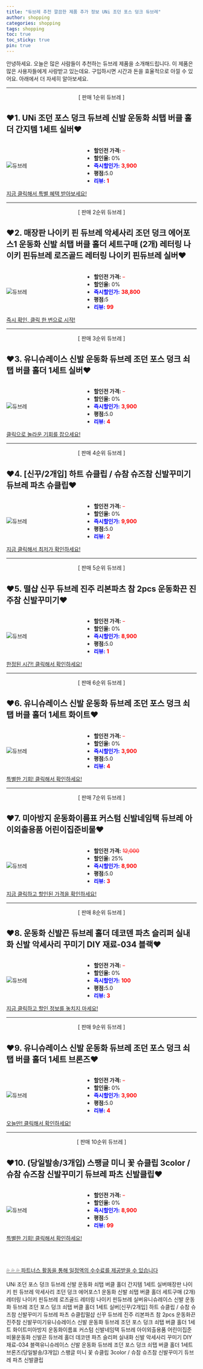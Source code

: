 ```yaml
---
title: "듀브레 추천 깔끔한 제품 추가 정보 UNi 조던 포스 덩크 듀브레"
author: shopping
categories: shopping
tags: shopping
toc: true
toc_sticky: true
pin: true
---
```

안녕하세요. 오늘은 많은 사람들이 추천하는 듀브레 제품을 소개해드립니다. 이 제품은 많은 사용자들에게 사랑받고 있는데요. 구입하시면 시간과 돈을 효율적으로 아낄 수 있어요. 아래에서 더 자세히 알아보세요.

---
<p class="toplist" style="margin: 0 auto; display: block; width: fit-content;">[ 판매 1순위 듀브레 ]</p>

<h2><strong>❤️1. UNi 조던 포스 덩크 듀브레 신발 운동화 쇠탭 버클 홀더 간지템 1세트 실버❤️</strong></h2>

<div style="display: flex; align-items: center;">
    <div style="flex: 0.4;">
        <img src="https://thumbnail9.coupangcdn.com/thumbnails/remote/230x230ex/image/vendor_inventory/60d7/14b84024f4de2e6c84304c07bb151b9585b5597b74737bb3f1993b421610.jpg" alt="듀브레" style="max-width: 100%;">
    </div>
    <div style="flex: 0.6; margin-left: 10px;">
        <ul>
            <li><strong>할인전 가격:</strong> <del style="color: red;">-</del></li>
            <li><strong>할인율:</strong> 0%</li>
            <li><span style='color:blue'><strong>즉시할인가:</strong></span> <span style='color:red'><strong>3,900</strong></span></li>
            <li><strong>평점:</strong>5.0</li>
            <li><span style='color:blue'><strong>리뷰:</strong></span> <span style='color:red'><strong>1</strong></span></li>
        </ul>
    </div>
</div>
<div class="center">
    <a href="https://selin100587001.github.io?lptag=AF9450613&subid=githubio&pageKey=8115622645&traceid=V0-153&itemId=23007866270&vendorItemId=90041723549" class="myButton">
        지금 클릭해서 특별 혜택 받아보세요!
    </a>
</div>


---
<p class="toplist" style="margin: 0 auto; display: block; width: fit-content;">[ 판매 2순위 듀브레 ]</p>

<h2><strong>❤️2. 매장판 나이키 핀 듀브레 악세사리 조던 덩크 에어포스1 운동화 신발 쇠탭 버클 홀더 세트구매 (2개) 레터링 나이키 핀듀브레 로즈골드 레터링 나이키 핀듀브레 실버❤️</strong></h2>

<div style="display: flex; align-items: center;">
    <div style="flex: 0.4;">
        <img src="https://thumbnail9.coupangcdn.com/thumbnails/remote/230x230ex/image/vendor_inventory/435b/d3a4578a8bfa5a6bc9740ff4bd6d2929212429412c6cb6a1810c42ac4404.jpg" alt="듀브레" style="max-width: 100%;">
    </div>
    <div style="flex: 0.6; margin-left: 10px;">
        <ul>
            <li><strong>할인전 가격:</strong> <del style="color: red;">-</del></li>
            <li><strong>할인율:</strong> 0%</li>
            <li><span style='color:blue'><strong>즉시할인가:</strong></span> <span style='color:red'><strong>38,800</strong></span></li>
            <li><strong>평점:</strong>5</li>
            <li><span style='color:blue'><strong>리뷰:</strong></span> <span style='color:red'><strong>99</strong></span></li>
        </ul>
    </div>
</div>
<div class="center">
    <a href="https://selin100587001.github.io?lptag=AF9450613&subid=githubio&pageKey=8141502063&traceid=V0-153&itemId=23136629575&vendorItemId=90169556314" class="myButton">
        즉시 확인, 클릭 한 번으로 시작!
    </a>
</div>


---
<p class="toplist" style="margin: 0 auto; display: block; width: fit-content;">[ 판매 3순위 듀브레 ]</p>

<h2><strong>❤️3. 유니슈레이스 신발 운동화 듀브레 조던 포스 덩크 쇠탭 버클 홀더 1세트 실버❤️</strong></h2>

<div style="display: flex; align-items: center;">
    <div style="flex: 0.4;">
        <img src="https://thumbnail8.coupangcdn.com/thumbnails/remote/230x230ex/image/vendor_inventory/efc1/69fc57a7b5b3cb685c6446a89078bc09e3ea8a2b09034f3515af359a1990.jpg" alt="듀브레" style="max-width: 100%;">
    </div>
    <div style="flex: 0.6; margin-left: 10px;">
        <ul>
            <li><strong>할인전 가격:</strong> <del style="color: red;">-</del></li>
            <li><strong>할인율:</strong> 0%</li>
            <li><span style='color:blue'><strong>즉시할인가:</strong></span> <span style='color:red'><strong>3,900</strong></span></li>
            <li><strong>평점:</strong>5.0</li>
            <li><span style='color:blue'><strong>리뷰:</strong></span> <span style='color:red'><strong>4</strong></span></li>
        </ul>
    </div>
</div>
<div class="center">
    <a href="https://selin100587001.github.io?lptag=AF9450613&subid=githubio&pageKey=8115598665&traceid=V0-153&itemId=23007780771&vendorItemId=90041638547" class="myButton">
        클릭으로 놀라운 기회를 잡으세요!
    </a>
</div>


---
<p class="toplist" style="margin: 0 auto; display: block; width: fit-content;">[ 판매 4순위 듀브레 ]</p>

<h2><strong>❤️4. [신꾸/2개입] 하트 슈클립 / 슈참 슈즈참 신발꾸미기 듀브레 파츠 슈클립❤️</strong></h2>

<div style="display: flex; align-items: center;">
    <div style="flex: 0.4;">
        <img src="https://thumbnail9.coupangcdn.com/thumbnails/remote/230x230ex/image/vendor_inventory/cb13/d3a8096e7d3fb6d353a35b7b4e9723ac2da2e0d4a49280b4cce5a8d163dd.jpeg" alt="듀브레" style="max-width: 100%;">
    </div>
    <div style="flex: 0.6; margin-left: 10px;">
        <ul>
            <li><strong>할인전 가격:</strong> <del style="color: red;">-</del></li>
            <li><strong>할인율:</strong> 0%</li>
            <li><span style='color:blue'><strong>즉시할인가:</strong></span> <span style='color:red'><strong>9,900</strong></span></li>
            <li><strong>평점:</strong>5.0</li>
            <li><span style='color:blue'><strong>리뷰:</strong></span> <span style='color:red'><strong>2</strong></span></li>
        </ul>
    </div>
</div>
<div class="center">
    <a href="https://selin100587001.github.io?lptag=AF9450613&subid=githubio&pageKey=8127398560&traceid=V0-153&itemId=23073837647&vendorItemId=90107394254" class="myButton">
        지금 클릭해서 최저가 확인하세요!
    </a>
</div>


---
<p class="toplist" style="margin: 0 auto; display: block; width: fit-content;">[ 판매 5순위 듀브레 ]</p>

<h2><strong>❤️5. 떨샵 신꾸 듀브레 진주 리본파츠 참 2pcs 운동화끈 진주참 신발꾸미기❤️</strong></h2>

<div style="display: flex; align-items: center;">
    <div style="flex: 0.4;">
        <img src="https://thumbnail6.coupangcdn.com/thumbnails/remote/230x230ex/image/vendor_inventory/37ee/a71117c07b0d1883bd32d0fdc94a2e566eb7ec42f9e03b82e87f3d5753e9.jpg" alt="듀브레" style="max-width: 100%;">
    </div>
    <div style="flex: 0.6; margin-left: 10px;">
        <ul>
            <li><strong>할인전 가격:</strong> <del style="color: red;">-</del></li>
            <li><strong>할인율:</strong> 0%</li>
            <li><span style='color:blue'><strong>즉시할인가:</strong></span> <span style='color:red'><strong>8,900</strong></span></li>
            <li><strong>평점:</strong>5.0</li>
            <li><span style='color:blue'><strong>리뷰:</strong></span> <span style='color:red'><strong>1</strong></span></li>
        </ul>
    </div>
</div>
<div class="center">
    <a href="https://selin100587001.github.io?lptag=AF9450613&subid=githubio&pageKey=8159292018&traceid=V0-153&itemId=23255718097&vendorItemId=90288108897" class="myButton">
        한정된 시간! 클릭해서 확인하세요!
    </a>
</div>


---
<p class="toplist" style="margin: 0 auto; display: block; width: fit-content;">[ 판매 6순위 듀브레 ]</p>

<h2><strong>❤️6. 유니슈레이스 신발 운동화 듀브레 조던 포스 덩크 쇠탭 버클 홀더 1세트 화이트❤️</strong></h2>

<div style="display: flex; align-items: center;">
    <div style="flex: 0.4;">
        <img src="https://thumbnail6.coupangcdn.com/thumbnails/remote/230x230ex/image/vendor_inventory/b2b3/b6f95e60631285011d1836943df73517c9849e24fae82c3763b11f735115.jpg" alt="듀브레" style="max-width: 100%;">
    </div>
    <div style="flex: 0.6; margin-left: 10px;">
        <ul>
            <li><strong>할인전 가격:</strong> <del style="color: red;">-</del></li>
            <li><strong>할인율:</strong> 0%</li>
            <li><span style='color:blue'><strong>즉시할인가:</strong></span> <span style='color:red'><strong>3,900</strong></span></li>
            <li><strong>평점:</strong>5.0</li>
            <li><span style='color:blue'><strong>리뷰:</strong></span> <span style='color:red'><strong>4</strong></span></li>
        </ul>
    </div>
</div>
<div class="center">
    <a href="https://selin100587001.github.io?lptag=AF9450613&subid=githubio&pageKey=8115598665&traceid=V0-153&itemId=23007780759&vendorItemId=90041723539" class="myButton">
        특별한 기회! 클릭해서 확인하세요!
    </a>
</div>


---
<p class="toplist" style="margin: 0 auto; display: block; width: fit-content;">[ 판매 7순위 듀브레 ]</p>

<h2><strong>❤️7. 미아방지 운동화이름표 커스텀 신발네임택 듀브레 아이외출용품 어린이집준비물❤️</strong></h2>

<div style="display: flex; align-items: center;">
    <div style="flex: 0.4;">
        <img src="https://thumbnail7.coupangcdn.com/thumbnails/remote/230x230ex/image/vendor_inventory/a1d1/4c9bc8fffa12490bb67bde814a8de7a84e6475d4ee23e58a958a2b1df9f0.png" alt="듀브레" style="max-width: 100%;">
    </div>
    <div style="flex: 0.6; margin-left: 10px;">
        <ul>
            <li><strong>할인전 가격:</strong> <del style="color: red;">12,000</del></li>
            <li><strong>할인율:</strong> 25%</li>
            <li><span style='color:blue'><strong>즉시할인가:</strong></span> <span style='color:red'><strong>8,900</strong></span></li>
            <li><strong>평점:</strong>5.0</li>
            <li><span style='color:blue'><strong>리뷰:</strong></span> <span style='color:red'><strong>3</strong></span></li>
        </ul>
    </div>
</div>
<div class="center">
    <a href="https://selin100587001.github.io?lptag=AF9450613&subid=githubio&pageKey=6412546225&traceid=V0-153&itemId=13758453580&vendorItemId=81009129996" class="myButton">
        지금 클릭하고 할인된 가격을 확인하세요!
    </a>
</div>


---
<p class="toplist" style="margin: 0 auto; display: block; width: fit-content;">[ 판매 8순위 듀브레 ]</p>

<h2><strong>❤️8. 운동화 신발끈 듀브레 홀더 데코덴 파츠 슬리퍼 실내화 신발 악세사리 꾸미기 DIY 재료-034 블랙❤️</strong></h2>

<div style="display: flex; align-items: center;">
    <div style="flex: 0.4;">
        <img src="https://thumbnail6.coupangcdn.com/thumbnails/remote/230x230ex/image/vendor_inventory/ebe1/64caded72cc98568c3cfa98b2f59781b1fbf2afad300ba2dd46bd2d4956e.jpg" alt="듀브레" style="max-width: 100%;">
    </div>
    <div style="flex: 0.6; margin-left: 10px;">
        <ul>
            <li><strong>할인전 가격:</strong> <del style="color: red;">-</del></li>
            <li><strong>할인율:</strong> 0%</li>
            <li><span style='color:blue'><strong>즉시할인가:</strong></span> <span style='color:red'><strong>100</strong></span></li>
            <li><strong>평점:</strong>5.0</li>
            <li><span style='color:blue'><strong>리뷰:</strong></span> <span style='color:red'><strong>3</strong></span></li>
        </ul>
    </div>
</div>
<div class="center">
    <a href="https://selin100587001.github.io?lptag=AF9450613&subid=githubio&pageKey=7396466877&traceid=V0-153&itemId=19134375647&vendorItemId=86253920353" class="myButton">
        지금 클릭하고 할인 정보를 놓치지 마세요!
    </a>
</div>


---
<p class="toplist" style="margin: 0 auto; display: block; width: fit-content;">[ 판매 9순위 듀브레 ]</p>

<h2><strong>❤️9. 유니슈레이스 신발 운동화 듀브레 조던 포스 덩크 쇠탭 버클 홀더 1세트 브론즈❤️</strong></h2>

<div style="display: flex; align-items: center;">
    <div style="flex: 0.4;">
        <img src="https://thumbnail10.coupangcdn.com/thumbnails/remote/230x230ex/image/vendor_inventory/2c74/2bd5fc22bac49ce4f923cfd1ba6d03075e3ee66ebfec915d002c239be603.jpg" alt="듀브레" style="max-width: 100%;">
    </div>
    <div style="flex: 0.6; margin-left: 10px;">
        <ul>
            <li><strong>할인전 가격:</strong> <del style="color: red;">-</del></li>
            <li><strong>할인율:</strong> 0%</li>
            <li><span style='color:blue'><strong>즉시할인가:</strong></span> <span style='color:red'><strong>3,900</strong></span></li>
            <li><strong>평점:</strong>5.0</li>
            <li><span style='color:blue'><strong>리뷰:</strong></span> <span style='color:red'><strong>4</strong></span></li>
        </ul>
    </div>
</div>
<div class="center">
    <a href="https://selin100587001.github.io?lptag=AF9450613&subid=githubio&pageKey=8115598665&traceid=V0-153&itemId=23007780767&vendorItemId=90041723598" class="myButton">
        오늘만! 클릭해서 확인하세요!
    </a>
</div>


---
<p class="toplist" style="margin: 0 auto; display: block; width: fit-content;">[ 판매 10순위 듀브레 ]</p>

<h2><strong>❤️10. (당일발송/3개입) 스팽글 미니 꽃 슈클립 3color / 슈참 슈즈참 신발꾸미기 듀브레 파츠 신발클립❤️</strong></h2>

<div style="display: flex; align-items: center;">
    <div style="flex: 0.4;">
        <img src="https://thumbnail7.coupangcdn.com/thumbnails/remote/230x230ex/image/vendor_inventory/caf9/b4bf3ef1093a1420b8de9dabec993c5f60e2f14755166d9884b2eac3fdec.png" alt="듀브레" style="max-width: 100%;">
    </div>
    <div style="flex: 0.6; margin-left: 10px;">
        <ul>
            <li><strong>할인전 가격:</strong> <del style="color: red;">-</del></li>
            <li><strong>할인율:</strong> 0%</li>
            <li><span style='color:blue'><strong>즉시할인가:</strong></span> <span style='color:red'><strong>8,900</strong></span></li>
            <li><strong>평점:</strong>5</li>
            <li><span style='color:blue'><strong>리뷰:</strong></span> <span style='color:red'><strong>99</strong></span></li>
        </ul>
    </div>
</div>
<div class="center">
    <a href="https://selin100587001.github.io?lptag=AF9450613&subid=githubio&pageKey=8168485505&traceid=V0-153&itemId=23317944774&vendorItemId=90349760353" class="myButton">
        특별한 기회! 클릭해서 확인하세요!
    </a>
</div>

<br><br><br>[💦 💦 💦 파트너스 활동을 통해 일정액의 수수료를 제공받을 수 있습니다](https://link.coupang.com/a/bcpT2c)<br><br>UNi 조던 포스 덩크 듀브레 신발 운동화 쇠탭 버클 홀더 간지템 1세트 실버매장판 나이키 핀 듀브레 악세사리 조던 덩크 에어포스1 운동화 신발 쇠탭 버클 홀더 세트구매 (2개) 레터링 나이키 핀듀브레 로즈골드 레터링 나이키 핀듀브레 실버유니슈레이스 신발 운동화 듀브레 조던 포스 덩크 쇠탭 버클 홀더 1세트 실버[신꾸/2개입] 하트 슈클립 / 슈참 슈즈참 신발꾸미기 듀브레 파츠 슈클립떨샵 신꾸 듀브레 진주 리본파츠 참 2pcs 운동화끈 진주참 신발꾸미기유니슈레이스 신발 운동화 듀브레 조던 포스 덩크 쇠탭 버클 홀더 1세트 화이트미아방지 운동화이름표 커스텀 신발네임택 듀브레 아이외출용품 어린이집준비물운동화 신발끈 듀브레 홀더 데코덴 파츠 슬리퍼 실내화 신발 악세사리 꾸미기 DIY 재료-034 블랙유니슈레이스 신발 운동화 듀브레 조던 포스 덩크 쇠탭 버클 홀더 1세트 브론즈(당일발송/3개입) 스팽글 미니 꽃 슈클립 3color / 슈참 슈즈참 신발꾸미기 듀브레 파츠 신발클립